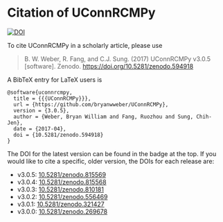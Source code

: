 # Citation of UConnRCMPy

[![DOI](https://zenodo.org/badge/36095263.svg)](https://zenodo.org/badge/latestdoi/36095263)

To cite UConnRCMPy in a scholarly article, please use

> B. W. Weber, R. Fang, and C.J. Sung. (2017) UConnRCMPy v3.0.5 [software]. Zenodo. https://doi.org/10.5281/zenodo.594918

A BibTeX entry for LaTeX users is

```TeX
@software{uconnrcmpy,
  title = {{{UConnRCMPy}}},
  url = {https://github.com/bryanwweber/UConnRCMPy},
  version = {3.0.5},
  author = {Weber, Bryan William and Fang, Ruozhou and Sung, Chih-Jen},
  date = {2017-04},
  doi = {10.5281/zenodo.594918}
}
```

The DOI for the latest version can be found in the badge at the top.
If you would like to cite a specific, older version, the DOIs for each release are:

 * v3.0.5: [10.5281/zenodo.815569](https://doi.org/10.5281/zenodo.815569)
 * v3.0.4: [10.5281/zenodo.815568](https://doi.org/10.5281/zenodo.815568)
 * v3.0.3: [10.5281/zenodo.810181](https://doi.org/10.5281/zenodo.810181)
 * v3.0.2: [10.5281/zenodo.556469](https://doi.org/10.5281/zenodo.556469)
 * v3.0.1: [10.5281/zenodo.321427](https://doi.org/10.5281/zenodo.321427)
 * v3.0.0: [10.5281/zenodo.269678](https://doi.org/10.5281/zenodo.269678)
